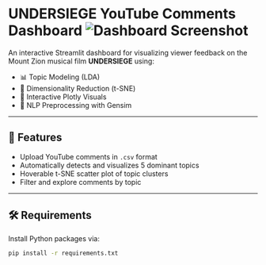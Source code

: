 # UNDERSIEGE YouTube Comments Dashboard ![Dashboard Screenshot](screenshot.png)


An interactive Streamlit dashboard for visualizing viewer feedback on the Mount Zion musical film **UNDERSIEGE** using:

- 📊 Topic Modeling (LDA)
- 🎯 Dimensionality Reduction (t-SNE)
- 📍 Interactive Plotly Visuals
- 🧠 NLP Preprocessing with Gensim

---

## 🚀 Features

- Upload YouTube comments in `.csv` format
- Automatically detects and visualizes 5 dominant topics
- Hoverable t-SNE scatter plot of topic clusters
- Filter and explore comments by topic

---

## 🛠 Requirements

Install Python packages via:

```bash
pip install -r requirements.txt
